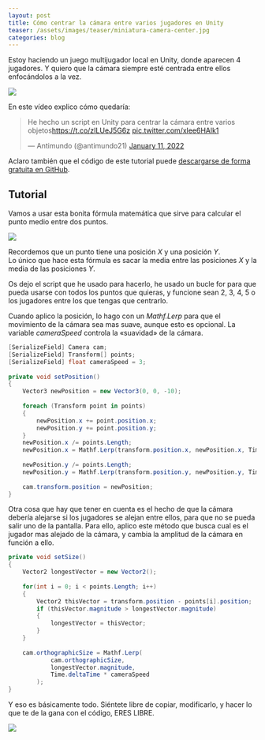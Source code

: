 ```yaml
---
layout: post
title: Cómo centrar la cámara entre varios jugadores en Unity
teaser: /assets/images/teaser/miniatura-camera-center.jpg
categories: blog
---
```

Estoy haciendo un juego multijugador local en Unity, donde aparecen 4 jugadores. Y quiero que la cámara siempre esté centrada entre ellos enfocándolos a la vez.

![](https://antimundohome.files.wordpress.com/2022/01/bitmap.jpg?w=500)

En este vídeo explico cómo quedaría:
<blockquote class="twitter-tweet"><p lang="es" dir="ltr">He hecho un script en Unity para centrar la cámara entre varios objetos<a href="https://t.co/zILUeJ5G6z">https://t.co/zILUeJ5G6z</a> <a href="https://t.co/xlee6HAlk1">pic.twitter.com/xlee6HAlk1</a></p>&mdash; Antimundo (@antimundo21) <a href="https://twitter.com/antimundo21/status/1480963741869084677?ref_src=twsrc%5Etfw">January 11, 2022</a></blockquote> <script async src="https://platform.twitter.com/widgets.js" charset="utf-8"></script> 

Aclaro también que el código de este tutorial puede [descargarse de forma gratuita en GitHub](https://github.com/antimundo/unity-utilities/blob/main/CenterCameraBetweenPoints.cs).

Tutorial
--------

Vamos a usar esta bonita fórmula matemática que sirve para calcular el punto medio entre dos puntos.

[![](https://www.neurochispas.com/wp-content/uploads/2021/08/formula-del-punto-medio-de-un-segmento.png)](https://www.neurochispas.com/wp-content/uploads/2021/08/formula-del-punto-medio-de-un-segmento.png)

Recordemos que un punto tiene una posición *X* y una posición *Y*.\
Lo único que hace esta fórmula es sacar la media entre las posiciones *X* y la media de las posiciones *Y*.

Os dejo el script que he usado para hacerlo, he usado un bucle for para que pueda usarse con todos los puntos que quieras, y funcione sean 2, 3, 4, 5 o los jugadores entre los que tengas que centrarlo.

Cuando aplico la posición, lo hago con un *Mathf.Lerp* para que el movimiento de la cámara sea mas suave, aunque esto es opcional. La variable *cameraSpeed* controla la «suavidad» de la cámara.

```cs
[SerializeField] Camera cam;
[SerializeField] Transform[] points;
[SerializeField] float cameraSpeed = 3;
 
private void setPosition()
{
    Vector3 newPosition = new Vector3(0, 0, -10);
 
    foreach (Transform point in points)
    {
        newPosition.x += point.position.x;
        newPosition.y += point.position.y;
    }
    newPosition.x /= points.Length;
    newPosition.x = Mathf.Lerp(transform.position.x, newPosition.x, Time.deltaTime * cameraSpeed);
 
    newPosition.y /= points.Length;
    newPosition.y = Mathf.Lerp(transform.position.y, newPosition.y, Time.deltaTime * cameraSpeed);
 
    cam.transform.position = newPosition;
}
```
Otra cosa que hay que tener en cuenta es el hecho de que la cámara debería alejarse si los jugadores se alejan entre ellos, para que no se pueda salir uno de la pantalla. Para ello, aplico este método que busca cual es el jugador mas alejado de la cámara, y cambia la amplitud de la cámara en función a ello.
```cs
private void setSize()
{
    Vector2 longestVector = new Vector2();
 
    for(int i = 0; i < points.Length; i++)
    {
        Vector2 thisVector = transform.position - points[i].position;
        if (thisVector.magnitude > longestVector.magnitude)
        {
            longestVector = thisVector;
        }
    }
 
    cam.orthographicSize = Mathf.Lerp(
            cam.orthographicSize,
            longestVector.magnitude,
            Time.deltaTime * cameraSpeed
        );
}
```
Y eso es básicamente todo. Siéntete libre de copiar, modificarlo, y hacer lo que te de la gana con el código, ERES LIBRE.

[![](https://media2.giphy.com/media/3oKIPEhWNVlNOaoSbu/giphy.gif)](https://media2.giphy.com/media/3oKIPEhWNVlNOaoSbu/giphy.gif)